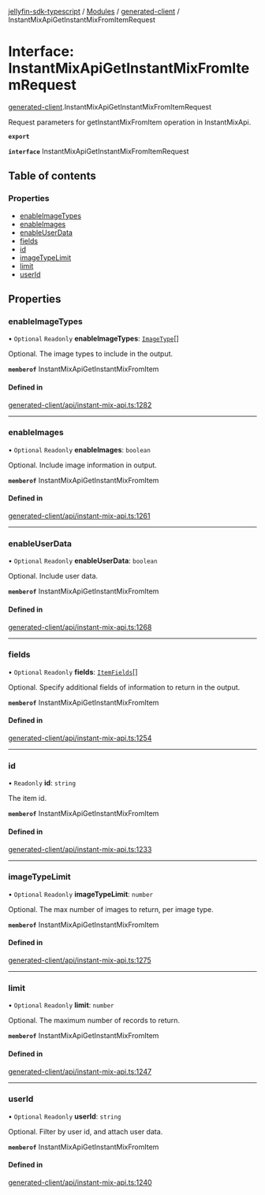 [jellyfin-sdk-typescript](../README.md) / [Modules](../modules.md) / [generated-client](../modules/generated_client.md) / InstantMixApiGetInstantMixFromItemRequest

# Interface: InstantMixApiGetInstantMixFromItemRequest

[generated-client](../modules/generated_client.md).InstantMixApiGetInstantMixFromItemRequest

Request parameters for getInstantMixFromItem operation in InstantMixApi.

**`export`**

**`interface`** InstantMixApiGetInstantMixFromItemRequest

## Table of contents

### Properties

- [enableImageTypes](generated_client.InstantMixApiGetInstantMixFromItemRequest.md#enableimagetypes)
- [enableImages](generated_client.InstantMixApiGetInstantMixFromItemRequest.md#enableimages)
- [enableUserData](generated_client.InstantMixApiGetInstantMixFromItemRequest.md#enableuserdata)
- [fields](generated_client.InstantMixApiGetInstantMixFromItemRequest.md#fields)
- [id](generated_client.InstantMixApiGetInstantMixFromItemRequest.md#id)
- [imageTypeLimit](generated_client.InstantMixApiGetInstantMixFromItemRequest.md#imagetypelimit)
- [limit](generated_client.InstantMixApiGetInstantMixFromItemRequest.md#limit)
- [userId](generated_client.InstantMixApiGetInstantMixFromItemRequest.md#userid)

## Properties

### enableImageTypes

• `Optional` `Readonly` **enableImageTypes**: [`ImageType`](../enums/generated_client.ImageType.md)[]

Optional. The image types to include in the output.

**`memberof`** InstantMixApiGetInstantMixFromItem

#### Defined in

[generated-client/api/instant-mix-api.ts:1282](https://github.com/thornbill/jellyfin-sdk-typescript/blob/0f61f16/src/generated-client/api/instant-mix-api.ts#L1282)

___

### enableImages

• `Optional` `Readonly` **enableImages**: `boolean`

Optional. Include image information in output.

**`memberof`** InstantMixApiGetInstantMixFromItem

#### Defined in

[generated-client/api/instant-mix-api.ts:1261](https://github.com/thornbill/jellyfin-sdk-typescript/blob/0f61f16/src/generated-client/api/instant-mix-api.ts#L1261)

___

### enableUserData

• `Optional` `Readonly` **enableUserData**: `boolean`

Optional. Include user data.

**`memberof`** InstantMixApiGetInstantMixFromItem

#### Defined in

[generated-client/api/instant-mix-api.ts:1268](https://github.com/thornbill/jellyfin-sdk-typescript/blob/0f61f16/src/generated-client/api/instant-mix-api.ts#L1268)

___

### fields

• `Optional` `Readonly` **fields**: [`ItemFields`](../enums/generated_client.ItemFields.md)[]

Optional. Specify additional fields of information to return in the output.

**`memberof`** InstantMixApiGetInstantMixFromItem

#### Defined in

[generated-client/api/instant-mix-api.ts:1254](https://github.com/thornbill/jellyfin-sdk-typescript/blob/0f61f16/src/generated-client/api/instant-mix-api.ts#L1254)

___

### id

• `Readonly` **id**: `string`

The item id.

**`memberof`** InstantMixApiGetInstantMixFromItem

#### Defined in

[generated-client/api/instant-mix-api.ts:1233](https://github.com/thornbill/jellyfin-sdk-typescript/blob/0f61f16/src/generated-client/api/instant-mix-api.ts#L1233)

___

### imageTypeLimit

• `Optional` `Readonly` **imageTypeLimit**: `number`

Optional. The max number of images to return, per image type.

**`memberof`** InstantMixApiGetInstantMixFromItem

#### Defined in

[generated-client/api/instant-mix-api.ts:1275](https://github.com/thornbill/jellyfin-sdk-typescript/blob/0f61f16/src/generated-client/api/instant-mix-api.ts#L1275)

___

### limit

• `Optional` `Readonly` **limit**: `number`

Optional. The maximum number of records to return.

**`memberof`** InstantMixApiGetInstantMixFromItem

#### Defined in

[generated-client/api/instant-mix-api.ts:1247](https://github.com/thornbill/jellyfin-sdk-typescript/blob/0f61f16/src/generated-client/api/instant-mix-api.ts#L1247)

___

### userId

• `Optional` `Readonly` **userId**: `string`

Optional. Filter by user id, and attach user data.

**`memberof`** InstantMixApiGetInstantMixFromItem

#### Defined in

[generated-client/api/instant-mix-api.ts:1240](https://github.com/thornbill/jellyfin-sdk-typescript/blob/0f61f16/src/generated-client/api/instant-mix-api.ts#L1240)
